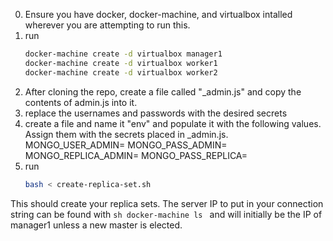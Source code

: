 0. Ensure you have docker, docker-machine, and virtualbox intalled wherever you are attempting to run this.
1. run
    ```sh
    docker-machine create -d virtualbox manager1
    docker-machine create -d virtualbox worker1
    docker-machine create -d virtualbox worker2
    ```
2. After cloning the repo, create a file called "_admin.js" and copy the contents of admin.js into it. 
3. replace the usernames and passwords with the desired secrets
4. create a file and name it "env" and populate it with the following values. Assign them with the secrets placed in _admin.js.
    MONGO_USER_ADMIN= 
    MONGO_PASS_ADMIN=
    MONGO_REPLICA_ADMIN=
    MONGO_PASS_REPLICA=
5. run 
    ```sh 
    bash < create-replica-set.sh
    ```

This should create your replica sets. The server IP to put in your connection string can be found with 
    ```sh
    docker-machine ls
    ```
and will initially be the IP of manager1 unless a new master is elected. 
